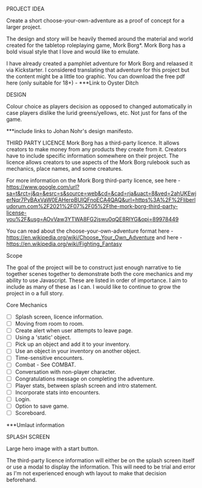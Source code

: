 PROJECT IDEA

Create a short choose-your-own-adventure as a proof of concept for a larger project.

The design and story will be heavily themed around the material and world created for the tabletop roleplaying game, Mork Borg*. Mork Borg has a bold visual style that I love and would like to emulate.

I have already created a pamphlet adventure for Mork Borg and relaased it via Kickstarter. I considered translating that adventure for this project but the content might be a little too graphic. You can download the free pdf here (only suitable for 18+) - ***Link to Oyster Ditch

DESIGN

Colour choice as players decision as opposed to changed automatically in case players dislike the lurid greens/yellows, etc. Not just for fans of the game.

***include links to Johan Nohr's design manifesto. 

THIRD PARTY LICENCE
Mork Borg has a third-party licence. It allows creators to make money from any products they create from it. Creators have to include specific information somewhere on their project. The licence allows creators to use aspects of the Mork Borg rulebook such as mechanics, place names, and some creatures.

For more information on the Mork Borg third-party licence, see here - <https://www.google.com/url?sa=t&rct=j&q=&esrc=s&source=web&cd=&cad=rja&uact=8&ved=2ahUKEwjerNqr7PyBAxVaW0EAHerpBUIQFnoECA4QAQ&url=https%3A%2F%2Fliberludorum.com%2F2021%2F07%2F05%2Fthe-mork-borg-third-party-license-you%2F&usg=AOvVaw3YTWA8FG2jswu0qQE8RIYG&opi=89978449>

You can read about the choose-your-own-adventure format here - <https://en.wikipedia.org/wiki/Choose_Your_Own_Adventure> and here - <https://en.wikipedia.org/wiki/Fighting_Fantasy>

Scope

The goal of the project will be to construct just enough narrative to tie together scenes together to demonstrate both the core mechanics and my ability to use Javascript. These are listed in order of importance. I aim to include as many of these as I can. I would like to continue to grow the project in o a full story. 

Core Mechanics

- [ ] Splash screen, licence information.
- [ ] Moving from room to room.
- [ ] Create alert when user attempts to leave page.
- [ ] Using a 'static' object.
- [ ] Pick up an object and add it to your inventory.
- [ ] Use an object in your inventory on another object.
- [ ] Time-sensitive encounters.
- [ ] Combat - See COMBAT.
- [ ] Conversation with non-player character.
- [ ] Congratulations message on completing the adventure.
- [ ] Player stats, between splash screen and intro statement.
- [ ] Incorporate stats into encounters.
- [ ] Login.
- [ ] Option to save game.
- [ ] Scoreboard.

***Umlaut information

SPLASH SCREEN

Large hero image with a start button.

The third-party licence information will either be on the splash screen itself or use a modal to display the information. This will need to be trial and error as I'm not experienced enough wth layout to make that decision beforehand.


